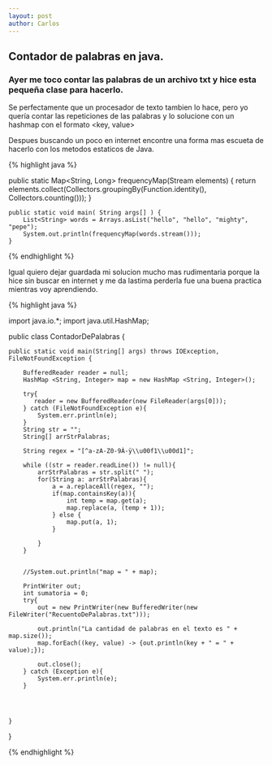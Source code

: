 ```yaml
---
layout: post
author: Carlos
---
```


## Contador de palabras en java.

### Ayer me toco contar las palabras de un archivo txt y hice esta pequeña clase para hacerlo.

Se perfectamente que un procesador de texto tambien lo hace, pero yo quería contar las repeticiones 
de las palabras y lo solucione con un hashmap con el formato <key, value>

Despues buscando un poco en internet encontre una forma mas escueta de hacerlo con los metodos estaticos de Java.

{% highlight java %}

public static  Map<String, Long>  frequencyMap(Stream<String> elements) {
        return elements.collect(Collectors.groupingBy(Function.identity(), Collectors.counting()));
    }

    public static void main( String args[] ) {
        List<String> words = Arrays.asList("hello", "hello", "mighty", "pepe");
        System.out.println(frequencyMap(words.stream()));
    }

{% endhighlight %}

Igual quiero dejar guardada mi solucion mucho mas rudimentaria porque la hice sin buscar en internet y me da lastima perderla
fue una buena practica mientras voy aprendiendo.


{% highlight java %}

import java.io.*;
import java.util.HashMap;

public class ContadorDePalabras {

    public static void main(String[] args) throws IOException, FileNotFoundException {

        BufferedReader reader = null;
        HashMap <String, Integer> map = new HashMap <String, Integer>();

        try{
           reader = new BufferedReader(new FileReader(args[0]));
        } catch (FileNotFoundException e){
            System.err.println(e);
        }
        String str = "";
        String[] arrStrPalabras;

        String regex = "[^a-zA-Z0-9À-ÿ\\u00f1\\u00d1]";

        while ((str = reader.readLine()) != null){
            arrStrPalabras = str.split(" ");
            for(String a: arrStrPalabras){
                a = a.replaceAll(regex, "");
                if(map.containsKey(a)){
                    int temp = map.get(a);
                    map.replace(a, (temp + 1));
                } else {
                    map.put(a, 1);
                }

            }
        }


        //System.out.println("map = " + map);

        PrintWriter out;
        int sumatoria = 0;
        try{
            out = new PrintWriter(new BufferedWriter(new FileWriter("RecuentoDePalabras.txt")));

            out.println("La cantidad de palabras en el texto es " + map.size());
            map.forEach((key, value) -> {out.println(key + " = " + value);});

            out.close();
        } catch (Exception e){
            System.err.println(e);
        }




    }
}

{% endhighlight %}
